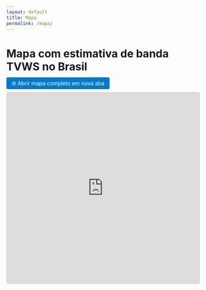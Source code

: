 ```yaml
---
layout: default
title: Mapa
permalink: /mapa/
---
```


# Mapa com estimativa de banda TVWS no Brasil

<div style="margin-bottom: 1em;">
  <a href="http://200.160.6.14/brmap/" target="_blank" class="btn" style="padding: 0.5em 1em; background-color: #007acc; color: white; text-decoration: none; border-radius: 4px;">
    🌐 Abrir mapa completo em nova aba
  </a>
</div>

<iframe src="http://200.160.6.14/brmap/" width="100%" height="500" style="border: 1px solid #ccc; border-radius: 4px;"></iframe>
